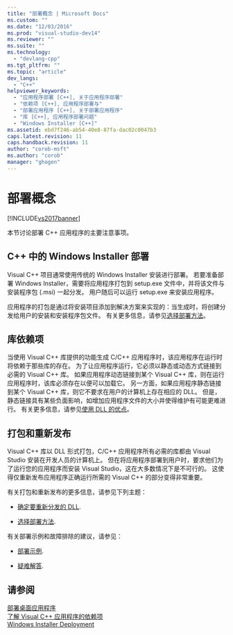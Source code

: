 ```yaml
---
title: "部署概念 | Microsoft Docs"
ms.custom: ""
ms.date: "12/03/2016"
ms.prod: "visual-studio-dev14"
ms.reviewer: ""
ms.suite: ""
ms.technology: 
  - "devlang-cpp"
ms.tgt_pltfrm: ""
ms.topic: "article"
dev_langs: 
  - "C++"
helpviewer_keywords: 
  - "应用程序部署 [C++], 关于应用程序部署"
  - "依赖项 [C++], 应用程序部署与"
  - "部署应用程序 [C++], 关于部署应用程序"
  - "库 [C++], 应用程序部署问题"
  - "Windows Installer [C++]"
ms.assetid: ebd7f246-ab54-40e8-87fa-dac02c0047b3
caps.latest.revision: 11
caps.handback.revision: 11
author: "corob-msft"
ms.author: "corob"
manager: "ghogen"
---
```

# 部署概念
[!INCLUDE[vs2017banner](../assembler/inline/includes/vs2017banner.md)]

本节讨论部署 C\+\+ 应用程序的主要注意事项。  
  
## C\+\+ 中的 Windows Installer 部署  
 Visual C\+\+ 项目通常使用传统的 Windows Installer 安装进行部署。  若要准备部署 Windows Installer，需要将应用程序打包到 setup.exe 文件中，并将该文件与安装程序包 \(.msi\) 一起分发。  用户随后可以运行 setup.exe 来安装应用程序。  
  
 应用程序的打包是通过将安装项目添加到解决方案来实现的：当生成时，将创建分发给用户的安装和安装程序包文件。  有关更多信息，请参见[选择部署方法](../ide/choosing-a-deployment-method.md)。  
  
## 库依赖项  
 当使用 Visual C\+\+ 库提供的功能生成 C\/C\+\+ 应用程序时，该应用程序在运行时将依赖于那些库的存在。  为了让应用程序运行，它必须以静态或动态方式链接到必需的 Visual C\+\+ 库。  如果应用程序动态链接到某个 Visual C\+\+ 库，则在运行应用程序时，该库必须存在以便可以加载它。  另一方面，如果应用程序静态链接到某个 Visual C\+\+ 库，则它不要求在用户的计算机上存在相应的 DLL。  但是，静态链接具有某些负面影响，如增加应用程序文件的大小并使得维护有可能更难进行。  有关更多信息，请参见[使用 DLL 的优点](../build/advantages-of-using-dlls.md)。  
  
## 打包和重新发布  
 Visual C\+\+ 库以 DLL 形式打包，C\/C\+\+ 应用程序所有必需的库都由 Visual Studio 安装在开发人员的计算机上。  但在将应用程序部署到用户时，要求他们为了运行您的应用程序而安装 Visual Studio，这在大多数情况下是不可行的。  这使得仅重新发布应用程序正确运行所需的 Visual C\+\+ 的部分变得非常重要。  
  
 有关打包和重新发布的更多信息，请参见下列主题：  
  
-   [确定要重新分发的 DLL](../ide/determining-which-dlls-to-redistribute.md).  
  
-   [选择部署方法](../ide/choosing-a-deployment-method.md).  
  
 有关部署示例和故障排除的建议，请参见：  
  
-   [部署示例](../ide/deployment-examples.md).  
  
-   [疑难解答](../build/troubleshooting-c-cpp-isolated-applications-and-side-by-side-assemblies.md).  
  
## 请参阅  
 [部署桌面应用程序](../ide/deploying-native-desktop-applications-visual-cpp.md)   
 [了解 Visual C\+\+ 应用程序的依赖项](../ide/understanding-the-dependencies-of-a-visual-cpp-application.md)   
 [Windows Installer Deployment](http://msdn.microsoft.com/zh-cn/121be21b-b916-43e2-8f10-8b080516d2a0)